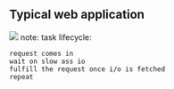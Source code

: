 ##  Typical web application

![](http://assets.markhuge.com/images/presentations/1-bar.png)
note:
  task lifecycle:
  
    request comes in
    wait on slow ass io
    fulfill the request once i/o is fetched
    repeat
    


